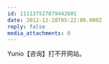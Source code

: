 ```yaml
---
id: 111137527879442601
date: 2012-12-28T05:22:00.000Z
reply: false
media_attachments: 0
---
```


Yunio【咨询】打不开网站。 ​​​​

